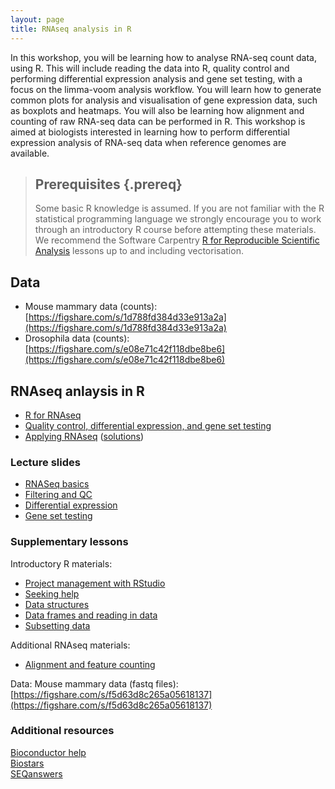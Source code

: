 ```yaml
---
layout: page
title: RNAseq analysis in R
---
```


In this workshop, you will be learning how to analyse RNA-seq count data, using R. This will include reading the data into R, quality control and performing differential expression analysis and gene set testing, with a focus on the limma-voom analysis workflow. You will learn how to generate common plots for analysis and visualisation of gene expression data, such as boxplots and heatmaps. You will also be learning how alignment and counting of raw RNA-seq data can be performed in R. This workshop is aimed at biologists interested in learning how to perform differential expression analysis of RNA-seq data when reference genomes are available.

> ## Prerequisites {.prereq}
>
> Some basic R knowledge is assumed.
> If you are not familiar with the R statistical programming language we
> strongly encourage you to work through an introductory R course before
> attempting these materials.
> We recommend the Software Carpentry
> [R for Reproducible Scientific Analysis](http://swcarpentry.github.io/r-novice-gapminder/)
> lessons up to and including vectorisation.
>

## Data

- Mouse mammary data (counts): [https://figshare.com/s/1d788fd384d33e913a2a](https://figshare.com/s/1d788fd384d33e913a2a)
- Drosophila data (counts): [https://figshare.com/s/e08e71c42f118dbe8be6](https://figshare.com/s/e08e71c42f118dbe8be6)

## RNAseq anlaysis in R

- [R for RNAseq](00-r-rstudio-intro.html)
- [Quality control, differential expression, and gene set testing](06-rnaseq-day1.html)
- [Applying RNAseq](08-applying-rnaseq.html) ([solutions](09-applying-rnaseq-solutions.html))

### Lecture slides

- [RNASeq basics](slides/RNASeq_basics.pdf)
- [Filtering and QC](slides/RNASeq_filtering_qc.pdf)
- [Differential expression](slides/Differential_Expression_Analysis.pdf)
- [Gene set testing](slides/Gene_set_testing.pdf)

### Supplementary lessons

Introductory R materials:

- [Project management with RStudio](01-rstudio-intro.html)
- [Seeking help](02-seeking-help.html)
- [Data structures](03-data-structures-part1.html)
- [Data frames and reading in data](04-data-structures-part2.html)
- [Subsetting data](05-data-subsetting.html)

Additional RNAseq materials:

- [Alignment and feature counting](07-rnaseq-day2.html)

Data: Mouse mammary data (fastq files): [https://figshare.com/s/f5d63d8c265a05618137](https://figshare.com/s/f5d63d8c265a05618137)

### Additional resources

[Bioconductor help](https://www.bioconductor.org/help/)  
[Biostars](https://www.biostars.org/)  
[SEQanswers](http://seqanswers.com/)  
